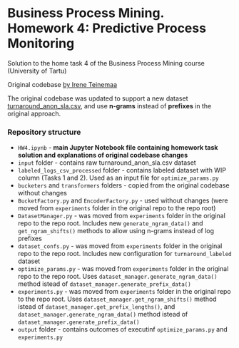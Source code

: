 # Business Process Mining. Homework 4: Predictive Process Monitoring
Solution to the home task 4 of the Business Process Mining course (University of Tartu)

Original codebase [by Irene Teinemaa](https://github.com/irhete/predictive-monitoring-benchmark)

The original codebase was updated to support a new dataset [turnaround_anon_sla.csv](http://kodu.ut.ee/~chavez85/pm_course/data/turnaround_anon_sla.csv), and use **n-grams** instead of **prefixes** in the original approach.

### Repository structure
- `HW4.ipynb` - **main Jupyter Notebook file containing homework task solution and explanations of original codebase changes**
- `input` folder - contains raw turnaround_anon_sla.csv dataset
- `labeled_logs_csv_processed` folder - contains labeled dataset with WIP column (Tasks 1 and 2). Used as an input file for `optimize_params.py`
- `bucketers` and `transformers` folders - copied from the original codebase without changes
- `BucketFactory.py` and `EncoderFactory.py` - used without changes (were moved from `experiments` folder in the original repo to the repo root)
- `DatasetManager.py` - was moved from `experiments` folder in the original repo to the repo root. Includes new `generate_ngram_data()` and `get_ngram_shifts()` methods to allow using n-grams instead of log prefixes
- `dataset_confs.py` - was moved from `experiments` folder in the original repo to the repo root. Includes new configuration for `turnaround_labeled` dataset
- `optimize_params.py` - was moved from `experiments` folder in the original repo to the repo root. Uses `dataset_manager.generate_ngram_data()` method istead of `dataset_manager.generate_prefix_data()`
- `experiments.py` - was moved from `experiments` folder in the original repo to the repo root. Uses `dataset_manager.get_ngram_shifts()` method istead of `dataset_manager.get_prefix_lengths()`, and `dataset_manager.generate_ngram_data()` method istead of `dataset_manager.generate_prefix_data()`
- `output` folder - contains outcomes of executinf `optimize_params.py` and `experiments.py`
